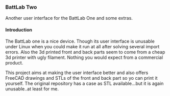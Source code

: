### BattLab Two

Another user interface for the BattLab One and some extras.

#### Introduction

The BattLab one is a nice device. Though its user interface is unusable under Linux when you could make it run at all after solving several import errors.
Also the 3d printed front and back parts seem to come from a cheap 3d printer with ugly filament. Nothing you would expect from a commercial product.

This project aims at making the user interface better and also offers FreeCAD drawings and STLs of the front and back part so yo can print it yourself.
The original repository has a case as STL available...but it is again unusable..at least for me.

